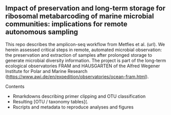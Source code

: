 ## Impact of preservation and long-term storage for ribosomal metabarcoding of marine microbial communities: implications for remote autonomous sampling  

This repo describes the amplicon-seq workflow from Metfies et al. (url). We herein assessed critical steps in remote, automated microbial observation: the preservation and extraction of samples after prolonged storage to generate microbial diversity information. The project is part of the long-term ecological observatories FRAM and HAUSGARTEN of the Alfred Wegener Institute for Polar and Marine Research (https://www.awi.de/en/expedition/observatories/ocean-fram.html).

Contents

- Rmarkdowns describing primer clipping and OTU classification
- Resulting [OTU / taxonomy tables](.
- Rscripts and metadata to reproduce analyses and figures
